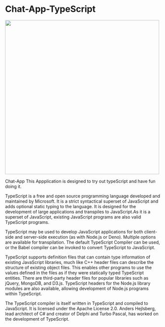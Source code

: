 # Chat-App-TypeScript

<img src="https://serokell.io/files/0u/0ufu1q21.js-ts.jpg" height="500" width="auto" alt="">

Chat-App This Appplication is designed to try out typeScript and have fun doing it.

TypeScript is a free and open source programming language developed and maintained by Microsoft. It is a strict syntactical superset of JavaScript and adds optional static typing to the language. It is designed for the development of large applications and transpiles to JavaScript.As it is a superset of JavaScript, existing JavaScript programs are also valid TypeScript programs.

TypeScript may be used to develop JavaScript applications for both client-side and server-side execution (as with Node.js or Deno). Multiple options are available for transpilation. The default TypeScript Compiler can be used, or the Babel compiler can be invoked to convert TypeScript to JavaScript.

TypeScript supports definition files that can contain type information of existing JavaScript libraries, much like C++ header files can describe the structure of existing object files. This enables other programs to use the values defined in the files as if they were statically typed TypeScript entities. There are third-party header files for popular libraries such as jQuery, MongoDB, and D3.js. TypeScript headers for the Node.js library modules are also available, allowing development of Node.js programs within TypeScript.

The TypeScript compiler is itself written in TypeScript and compiled to JavaScript. It is licensed under the Apache License 2.0. Anders Hejlsberg, lead architect of C# and creator of Delphi and Turbo Pascal, has worked on the development of TypeScript.

